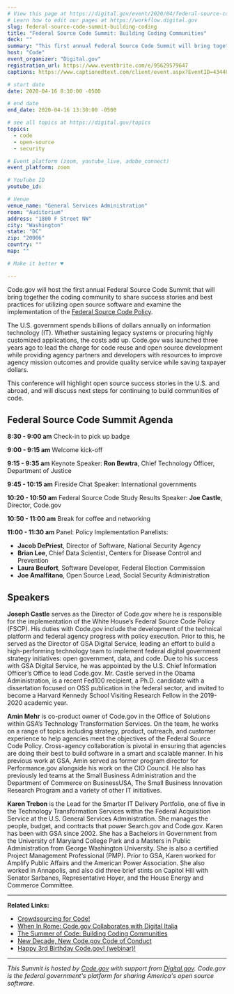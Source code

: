```yaml
---
# View this page at https://digital.gov/event/2020/04/federal-source-code-summit-building-coding
# Learn how to edit our pages at https://workflow.digital.gov
slug: federal-source-code-summit-building-coding
title: "Federal Source Code Summit: Building Coding Communities"
deck: ""
summary: "This first annual Federal Source Code Summit will bring together the coding community to share success stories and best practices for utilizing open source software and examine the implementation of the Federal Source Code policy."
host: "Code"
event_organizer: "Digital.gov"
registration_url: https://www.eventbrite.com/e/95629579647
captions: https://www.captionedtext.com/client/event.aspx?EventID=4344805&CustomerID=321

# start date
date: 2020-04-16 8:30:00 -0500

# end date
end_date: 2020-04-16 13:30:00 -0500

# see all topics at https://digital.gov/topics
topics: 
  - code
  - open-source
  - security

# Event platform (zoom, youtube_live, adobe_connect)
event_platform: zoom

# YouTube ID
youtube_id: 

# Venue
venue_name: "General Services Administration"
room: "Auditorium"
address: "1800 F Street NW"
city: "Washington"
state: "DC"
zip: "20006"
country: ""
map: ""

# Make it better ♥

---
```


Code.gov will host the first annual Federal Source Code Summit that will bring together the coding community to share success stories and best practices for utilizing open source software and examine the implementation of the [Federal Source Code Policy](https://sourcecode.cio.gov).

The U.S. government spends billions of dollars annually on information technology (IT). Whether sustaining legacy systems or procuring highly customized applications, the costs add up. Code.gov was launched three years ago to lead the charge for code reuse and open source development while providing agency partners and developers with resources to improve agency mission outcomes and provide quality service while saving taxpayer dollars.

This conference will highlight open source success stories in the U.S. and abroad, and will discuss next steps for continuing to build communities of code.

## Federal Source Code Summit Agenda
**8:30 - 9:00 am** Check-in to pick up badge

**9:00 - 9:15 am** Welcome kick-off

**9:15 - 9:35 am** Keynote
Speaker: **Ron Bewtra**, Chief Technology Officer, Department of Justice

**9:45 - 10:15 am** Fireside Chat
Speaker: International governments

**10:20 - 10:50 am** Federal Source Code Study Results
Speaker: **Joe Castle**, Director, Code.gov

**10:50 - 11:00 am** Break for coffee and networking

**11:00 - 11:30 am** Panel: Policy Implementation
Panelists:
 - **Jacob DePriest**, Director of Software, National Security Agency
 - **Brian Lee**, Chief Data Scientist, Centers for Disease Control and Prevention
 - **Laura Beufort**, Software Developer, Federal Election Commission
 - **Joe Amalfitano**, Open Source Lead, Social Security Administration
 
## Speakers
**Joseph Castle** serves as the Director of Code.gov where he is responsible for the implementation of the White House’s Federal Source Code Policy (FSCP). His duties with Code.gov include the development of the technical platform and federal agency progress with policy execution. Prior to this, he served as the Director of GSA Digital Service, leading an effort to build a high-performing technology team to implement federal digital government strategy initiatives: open government, data, and code. Due to his success with GSA Digital Service, he was appointed by the U.S. Chief Information Officer’s Office to lead Code.gov. Mr. Castle served in the Obama Administration, is a recent Fed100 recipient, a Ph.D. candidate with a dissertation focused on OSS publication in the federal sector, and invited to become a Harvard Kennedy School Visiting Research Fellow in the 2019-2020 academic year.

**Amin Mehr** is co-product owner of Code.gov in the Office of Solutions within GSA’s Technology Transformation Services. On the team, he works on a range of topics including strategy, product, outreach, and customer experience to help agencies meet the objectives of the Federal Source Code Policy. Cross-agency collaboration is pivotal in ensuring that agencies are doing their best to build software in a smart and scalable manner. In his previous work at GSA, Amin served as former program director for Performance.gov alongside his work on the CIO Council. He also has previously led teams at the Small Business Administration and the Department of Commerce on BusinessUSA, The Small Business Innovation Research Program and a variety of other IT initiatives.

**Karen Trebon** is the Lead for the Smarter IT Delivery Portfolio, one of five in the Technology Transformation Services within the Federal Acquisition Service at the U.S. General Services Administration. She manages the people, budget, and contracts that power Search.gov and Code.gov. Karen has been with GSA since 2002. She has a Bachelors in Government from the University of Maryland College Park and a Masters in Public Administration from George Washington University. She is also a certified Project Management Professional (PMP). Prior to GSA, Karen worked for Amplify Public Affairs and the American Power Association. She also worked in Annapolis, and also did three brief stints on Capitol Hill with Senator Sarbanes, Representative Hoyer, and the House Energy and Commerce Committee.

---

**Related Links:**

 - [Crowdsourcing for Code!](https://digital.gov/event/2020/02/11/federal-crowdsourcing-webinar-series-episode-7/) 
 - [When In Rome: Code.gov Collaborates with Digital Italia](https://medium.com/codedotgov/when-in-rome-code-gov-collaborates-with-digital-italia-73106d10db01)
 - [The Summer of Code: Building Coding Communities](https://medium.com/codedotgov/the-summer-of-code-building-coding-communities-55685aee8a8a)
 - [New Decade, New Code.gov Code of Conduct](https://www.medium.com/codedotgov/new-decade-new-code-gov-code-of-conduct-d8402a79a34b)
 - [Happy 3rd Birthday Code.gov! (webinar)!](https://digital.gov/event/2019/11/07/happy-3rd-birthday-codegov-what-weve-learned-three-years-in/)

---

*This Summit is hosted by [Code.gov](https://code.gov/) with support from [Digital.gov](https://digital.gov/). Code.gov is the federal government's platform for sharing America's open source software.*
